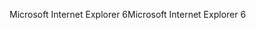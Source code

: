 <span data-ttu-id="f6ca0-101">Microsoft Internet Explorer 6</span><span class="sxs-lookup"><span data-stu-id="f6ca0-101">Microsoft Internet Explorer 6</span></span>